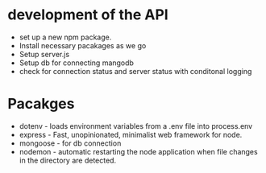 # development of the API

- set up a new npm package.
- Install necessary pacakages as we go 
- Setup server.js 
- Setup db for connecting mangodb 
- check for connection status and server status with conditonal logging


# Pacakges 

- dotenv - loads environment variables from a .env file into process.env
- express - Fast, unopinionated, minimalist web framework for node.
- mongoose - for db connection
- nodemon - automatic  restarting the node application when file changes in the directory are detected.



